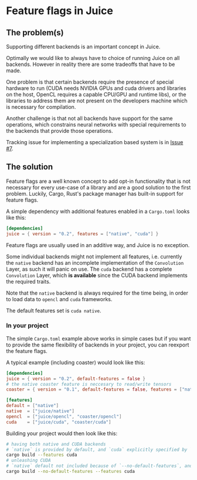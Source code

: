 # Feature flags in Juice

## The problem(s)

Supporting different backends is an important concept in Juice.

Optimally we would like to always have to choice of running Juice on all backends.
However in reality there are some tradeoffs that have to be made.

One problem is that certain backends require the presence of special hardware to
run (CUDA needs NVIDIA GPUs and cuda drivers and libraries on the host, OpenCL requires a capable CPU/GPU and runtime libs), or the libraries to address them are not present on
the developers machine which is necessary for compilation.

Another challenge is that not all backends have support for the same operations,
which constrains neural networks with special requirements to the backends that
provide those operations.

Tracking issue for implementing a specialization based system is in [Issue #7](https://github.com/spearow/juice/issues/7).

## The solution

Feature flags are a well known concept to add opt-in functionality that is
not necessary for every use-case of a library and are a good solution to the first
problem.
Luckily, Cargo, Rust's package manager has built-in support for feature flags.

A simple dependency with additional features enabled in a `Cargo.toml` looks like this:
```toml
[dependencies]
juice = { version = "0.2", features = ["native", "cuda"] }
```

Feature flags are usually used in an additive way, and Juice is no exception.

Some individual backends might not implement all features, i.e. currently the `native` backend has an incomplete implementation of the `Convolution` Layer, as such it will panic on use. The `cuda` backend has a complete `Convolution` Layer, which **is available** since the CUDA backend implements the required traits.

Note that the `native` backend is always required for the time being, in order to load data to `opencl` and `cuda` frameworks.

The default features set is `cuda native`.

### In your project

The simple `Cargo.toml` example above works in simple cases but if you want
to provide the same flexibility of backends in your project, you can reexport
the feature flags.

A typical example (including coaster) would look like this:

```toml
[dependencies]
juice = { version = "0.2", default-features = false }
# the native coaster feature is neccesary to read/write tensors
coaster = { version = "0.1", default-features = false, features = ["native"] }

[features]
default = ["native"]
native  = ["juice/native"]
opencl  = ["juice/opencl", "coaster/opencl"]
cuda    = ["juice/cuda", "coaster/cuda"]

```

Building your project would then look like this:
```sh
# having both native and CUDA backends
# `native` is provided by default, and `cuda` explicitly specified by `--features cuda`
cargo build --features cuda
# unleashing CUDA
# `native` default not included because of `--no-default-features`, and `cuda` explicitly specified by `--features cuda`
cargo build --no-default-features --features cuda
```
